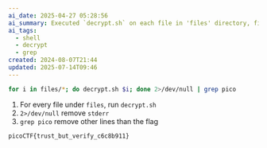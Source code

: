 ```yaml
---
ai_date: 2025-04-27 05:28:56
ai_summary: Executed `decrypt.sh` on each file in 'files' directory, filtered for lines containing 'picoCTF'
ai_tags:
  - shell
  - decrypt
  - grep
created: 2024-08-07T21:44
updated: 2025-07-14T09:46
---
```


```bash
for i in files/*; do decrypt.sh $i; done 2>/dev/null | grep pico
```

1. For every file under `files`, run `decrypt.sh`
2. `2>/dev/null` remove `stderr`
3. `grep pico` remove other lines than the flag

```flag
picoCTF{trust_but_verify_c6c8b911}
```